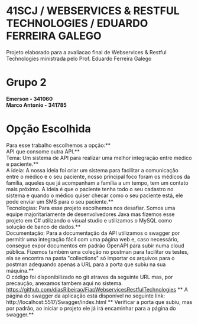 # 41SCJ / WEBSERVICES & RESTFUL TECHNOLOGIES / EDUARDO FERREIRA GALEGO

Projeto elaborado para a avaliacao final de Webservices & Restful Technologies ministrada pelo Prof. Eduardo Ferreira Galego

# Grupo 2 
**Emerson - 341060  
Marco Antonio - 341785**  


# Opção Escolhida
Para esse trabalho escolhemos a opção:**  
API que consome outra API.**  
Tema: Um sistema de API para realizar uma melhor integração entre médico e paciente.**  
A ideia: A nossa ideia foi criar um sistema para facilitar a comunicação entre o médico e o seu paciente, nosso principal foco foram os médicos da família, aqueles que já acompanham a família a um tempo, tem um contato mais próximo. A ideia é que o paciente tenha todo o seu cadastro no sistema e quando o médico quiser checar como o seu paciente está, ele pode enviar um SMS para o seu paciente.**  
Tecnologias: Para esse projeto escolhemos nos desafiar. Somos uma equipe majoritariamente de desenvolvedores Java mas fizemos esse projeto em C# utilizando o visual studio e utilizamos o MySQL como solução de banco de dados.**  
Documentação: Para a documentação da API utilizamos o swagger por permitir uma integração fácil com uma página web e, caso necessário, consegue expor documentos em padrão OpenAPI para subir numa cloud pública. Fizemos também uma coleção no postman para facilitar os testes, ela se encontra na pasta "collections" só importar os arquivos para o postman adequando apenas a URL para a porta que subiu na sua máquina.**  
O código foi disponibilizado no git atraves da seguinte URL mas, por precaução, anexamos tambem aqui no sistema. https://github.com/diasRibeirao/FiapWebservicesRestfulTechnologies
**  A página do swagger da aplicação está disponível no seguinte link: http://localhost:5517/Swagger/index.html **  Verificar a porta que subiu, mas por padrão, ao iniciar o projeto ele já irá encaminhar para a página do swagger.**  

